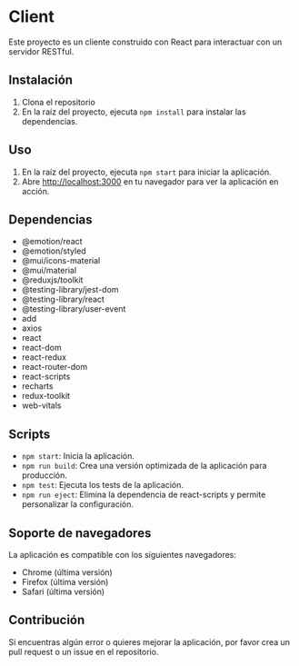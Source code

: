 # Client

Este proyecto es un cliente construido con React para interactuar con un servidor RESTful.

## Instalación

1. Clona el repositorio
2. En la raíz del proyecto, ejecuta `npm install` para instalar las dependencias.

## Uso

1. En la raíz del proyecto, ejecuta `npm start` para iniciar la aplicación.
2. Abre [http://localhost:3000](http://localhost:3000) en tu navegador para ver la aplicación en acción.

## Dependencias

- @emotion/react
- @emotion/styled
- @mui/icons-material
- @mui/material
- @reduxjs/toolkit
- @testing-library/jest-dom
- @testing-library/react
- @testing-library/user-event
- add
- axios
- react
- react-dom
- react-redux
- react-router-dom
- react-scripts
- recharts
- redux-toolkit
- web-vitals

## Scripts

- `npm start`: Inicia la aplicación.
- `npm run build`: Crea una versión optimizada de la aplicación para producción.
- `npm test`: Ejecuta los tests de la aplicación.
- `npm run eject`: Elimina la dependencia de react-scripts y permite personalizar la configuración.

## Soporte de navegadores

La aplicación es compatible con los siguientes navegadores:

- Chrome (última versión)
- Firefox (última versión)
- Safari (última versión)

## Contribución

Si encuentras algún error o quieres mejorar la aplicación, por favor crea un pull request o un issue en el repositorio.

